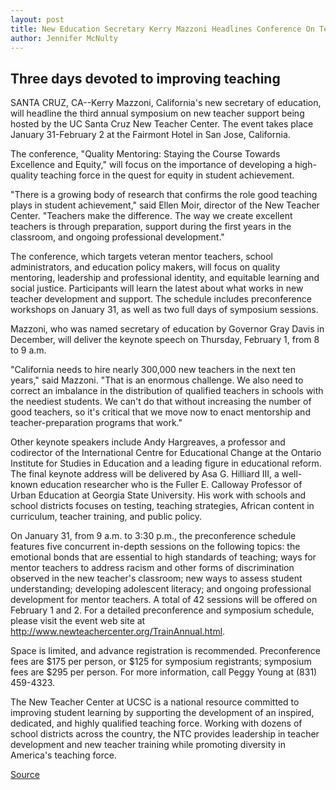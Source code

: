 ```yaml
---
layout: post
title: New Education Secretary Kerry Mazzoni Headlines Conference On Teaching Jan. 31-Feb. 2
author: Jennifer McNulty
---
```


## Three days devoted to improving teaching

SANTA CRUZ, CA--Kerry Mazzoni, California's new secretary of education, will headline the third annual symposium on new teacher support being hosted by the UC Santa Cruz New Teacher Center. The event takes place January 31-February 2 at the Fairmont Hotel in San Jose, California.

The conference, "Quality Mentoring: Staying the Course Towards Excellence and Equity," will focus on the importance of developing a high-quality teaching force in the quest for equity in student achievement.

"There is a growing body of research that confirms the role good teaching plays in student achievement," said Ellen Moir, director of the New Teacher Center. "Teachers make the difference. The way we create excellent teachers is through preparation, support during the first years in the classroom, and ongoing professional development."

The conference, which targets veteran mentor teachers, school administrators, and education policy makers, will focus on quality mentoring, leadership and professional identity, and equitable learning and social justice. Participants will learn the latest about what works in new teacher development and support. The schedule includes preconference workshops on January 31, as well as two full days of symposium sessions.

Mazzoni, who was named secretary of education by Governor Gray Davis in December, will deliver the keynote speech on Thursday, February 1, from 8 to 9 a.m.

"California needs to hire nearly 300,000 new teachers in the next ten years," said Mazzoni. "That is an enormous challenge. We also need to correct an imbalance in the distribution of qualified teachers in schools with the neediest students. We can't do that without increasing the number of good teachers, so it's critical that we move now to enact mentorship and teacher-preparation programs that work."

Other keynote speakers include Andy Hargreaves, a professor and codirector of the International Centre for Educational Change at the Ontario Institute for Studies in Education and a leading figure in educational reform. The final keynote address will be delivered by Asa G. Hilliard III, a well-known education researcher who is the Fuller E. Calloway Professor of Urban Education at Georgia State University. His work with schools and school districts focuses on testing, teaching strategies, African content in curriculum, teacher training, and public policy.

On January 31, from 9 a.m. to 3:30 p.m., the preconference schedule features five concurrent in-depth sessions on the following topics: the emotional bonds that are essential to high standards of teaching; ways for mentor teachers to address racism and other forms of discrimination observed in the new teacher's classroom; new ways to assess student understanding; developing adolescent literacy; and ongoing professional development for mentor teachers. A total of 42 sessions will be offered on February 1 and 2. For a detailed preconference and symposium schedule, please visit the event web site at <http://www.newteachercenter.org/TrainAnnual.html>.

Space is limited, and advance registration is recommended. Preconference fees are $175 per person, or $125 for symposium registrants; symposium fees are $295 per person. For more information, call Peggy Young at (831) 459-4323.

The New Teacher Center at UCSC is a national resource committed to improving student learning by supporting the development of an inspired, dedicated, and highly qualified teaching force. Working with dozens of school districts across the country, the NTC provides leadership in teacher development and new teacher training while promoting diversity in America's teaching force.

[Source](http://www1.ucsc.edu/news_events/press_releases/archive/00-01/01-01/conference.html "Permalink to UCSC Press Release:Education secretary headlines teaching conference")
